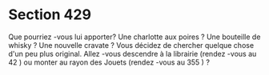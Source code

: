 # Section 429

Que pourriez -vous lui apporter? Une charlotte aux poires ? Une bouteille de whisky ?
Une nouvelle cravate ? Vous décidez de chercher quelque chose d'un peu plus original.
Allez -vous descendre à la librairie (rendez -vous au  42 ) ou monter au rayon des Jouets
(rendez -vous au  355 ) ?
